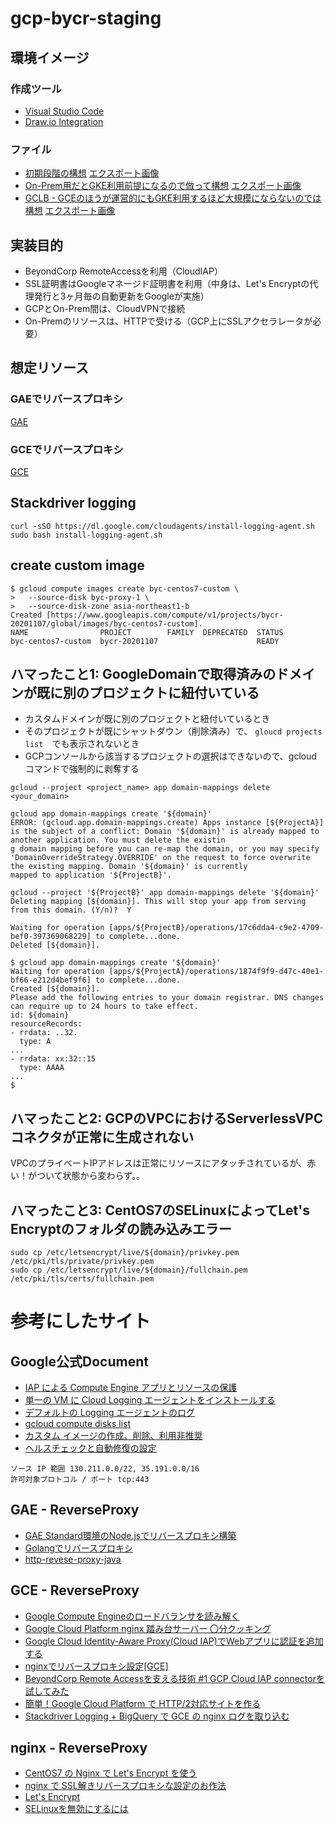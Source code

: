 # gcp-bycr-staging

## 環境イメージ

### 作成ツール

* [Visual Studio Code](https://azure.microsoft.com/ja-jp/products/visual-studio-code/)
* [Draw.io Integration](https://marketplace.visualstudio.com/items?itemName=hediet.vscode-drawio)

### ファイル

* [初期段階の構想](./images/gcp.drawio) [エクスポート画像](./images/gcp.png)
* [On-Prem用だとGKE利用前提になるので倣って構想](./images/gcp_kube.drawio) [エクスポート画像](./images/gcp_kube.png)
* [GCLB - GCEのほうが運営的にもGKE利用するほど大規模にならないのでは構想](./images/gcp_gclb.drawio) [エクスポート画像](./images/gcp_gclb.png)

## 実装目的

* BeyondCorp RemoteAccessを利用（CloudIAP）
* SSL証明書はGoogleマネージド証明書を利用（中身は、Let's Encryptの代理発行と3ヶ月毎の自動更新をGoogleが実施）
* GCPとOn-Prem間は、CloudVPNで接続
* On-Premのリソースは、HTTPで受ける（GCP上にSSLアクセラレータが必要）

## 想定リソース

### GAEでリバースプロキシ

[GAE](./src/gae.md)

### GCEでリバースプロキシ

[GCE](./src/gce.md)

## Stackdriver logging

```
curl -sSO https://dl.google.com/cloudagents/install-logging-agent.sh
sudo bash install-logging-agent.sh
```

## create custom image

```
$ gcloud compute images create byc-centos7-custom \
>   --source-disk byc-proxy-1 \
>   --source-disk-zone asia-northeast1-b
Created [https://www.googleapis.com/compute/v1/projects/bycr-20201107/global/images/byc-centos7-custom].
NAME                PROJECT        FAMILY  DEPRECATED  STATUS
byc-centos7-custom  bycr-20201107                      READY
```

## ハマったこと1: GoogleDomainで取得済みのドメインが既に別のプロジェクトに紐付いている

* カスタムドメインが既に別のプロジェクトと紐付いているとき  
* そのプロジェクトが既にシャットダウン（削除済み）で、 `gloucd projects list`　でも表示されないとき  
* GCPコンソールから該当するプロジェクトの選択はできないので、gcloudコマンドで強制的に剥奪する  

`gcloud --project <project_name> app domain-mappings delete <your_domain>`

```
gcloud app domain-mappings create '${domain}'
ERROR: (gcloud.app.domain-mappings.create) Apps instance [${ProjectA}] is the subject of a conflict: Domain '${domain}' is already mapped to another application. You must delete the existin
g domain mapping before you can re-map the domain, or you may specify 'DomainOverrideStrategy.OVERRIDE' on the request to force overwrite the existing mapping. Domain '${domain}' is currently
mapped to application '${ProjectB}'.
```

```
gcloud --project '${ProjectB}' app domain-mappings delete '${domain}'
Deleting mapping [${domain}]. This will stop your app from serving
from this domain. (Y/n)?  Y

Waiting for operation [apps/${ProjectB}/operations/17c6dda4-c9e2-4709-bef0-397369068229] to complete...done.
Deleted [${domain}].
```

```
$ gcloud app domain-mappings create '${domain}'
Waiting for operation [apps/${ProjectA}/operations/1874f9f9-d47c-40e1-bf66-e212d4bef9f6] to complete...done.
Created [${domain}].
Please add the following entries to your domain registrar. DNS changes can require up to 24 hours to take effect.
id: ${domain}
resourceRecords:
- rrdata: ..32.
  type: A
...
- rrdata: xx:32::15
  type: AAAA
...
$
```

## ハマったこと2: GCPのVPCにおけるServerlessVPCコネクタが正常に生成されない

VPCのプライベートIPアドレスは正常にリソースにアタッチされているが、赤い！がついて状態から変わらず。。

## ハマったこと3: CentOS7のSELinuxによってLet's Encryptのフォルダの読み込みエラー

```
sudo cp /etc/letsencrypt/live/${domain}/privkey.pem /etc/pki/tls/private/privkey.pem
sudo cp /etc/letsencrypt/live/${domain}/fullchain.pem /etc/pki/tls/certs/fullchain.pem
```

# 参考にしたサイト

## Google公式Document

* [IAP による Compute Engine アプリとリソースの保護](https://cloud.google.com/context-aware-access/docs/securing-compute-engine?hl=ja)
* [単一の VM に Cloud Logging エージェントをインストールする](https://cloud.google.com/logging/docs/agent/installation?hl=ja)
* [デフォルトの Logging エージェントのログ](https://cloud.google.com/logging/docs/agent/default-logs?hl=ja)
* [gcloud compute disks list](https://cloud.google.com/sdk/gcloud/reference/compute/disks/list)
* [カスタム イメージの作成、削除、利用非推奨](https://cloud.google.com/compute/docs/images/create-delete-deprecate-private-images#gcloud)
* [ヘルスチェックと自動修復の設定](https://cloud.google.com/compute/docs/instance-groups/autohealing-instances-in-migs?hl=ja)

```
ソース IP 範囲 130.211.0.0/22, 35.191.0.0/16
許可対象プロトコル / ポート tcp:443
```

## GAE - ReverseProxy

* [GAE Standard環境のNode.jsでリバースプロキシ構築](https://www.kwonline.org/memo2/2019/02/22/reverse-proxy-on-gae-standard-nodejs/)
* [Golangでリバースプロキシ](https://sites.google.com/site/progrhymetechwiki/home/memo/2017/20170425)
* [http-revese-proxy-java](https://github.com/h-r-k-matsumoto/http-revese-proxy-java)

## GCE - ReverseProxy

* [Google Compute Engineのロードバランサを読み解く](https://dev.classmethod.jp/articles/gce-lb2/)
* [Google Cloud Platform nginx 踏み台サーバー 〇分クッキング](https://qiita.com/AkiQ/items/5392658898be66fbf77b)
* [Google Cloud Identity-Aware Proxy(Cloud IAP)でWebアプリに認証を追加する](https://takipone.com/gcp-cloud-iap-ataglance/)
* [nginxでリバースプロキシ設定[GCE]](https://sbc-web.hatenablog.jp/entry/2017/05/02/nginx%E3%81%A7%E3%83%AA%E3%83%90%E3%83%BC%E3%82%B9%E3%83%97%E3%83%AD%E3%82%AD%E3%82%B7%E8%A8%AD%E5%AE%9A%5BGCE%5D)
* [BeyondCorp Remote Accessを支える技術 #1 GCP Cloud IAP connectorを試してみた](https://dev.classmethod.jp/articles/beyondcorp-remote-access-getting-started1/)
* [簡単！Google Cloud Platform で HTTP/2対応サイトを作る](https://blog.apar.jp/web/4908/)
* [Stackdriver Logging + BigQuery で GCE の nginx ログを取り込む](https://runble1.com/stackdriver-logging-bigquery-nginx/#GCE_Stackdriver_logging_agent)

## nginx - ReverseProxy

* [CentOS7 の Nginx で Let's Encrypt を使う](https://qiita.com/ekzemplaro/items/15bceed7c5612fe039d5)
* [nginx で SSL解きリバースプロキシな設定のお作法](https://qiita.com/ywatai@github/items/a179186a458a42b3c7f0)
* [Let's Encrypt](https://qiita.com/mid480/private/beddc662c95bff82d6a7)
* [SELinuxを無効にするには](http://park1.wakwak.com/~ima/centos4_selinux0001.html)
